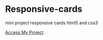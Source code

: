 # Responsive-cards
mini project responsive cards html5 and css3



[Access My Project](https://jelsonjay.github.io/responsive-cards/)
